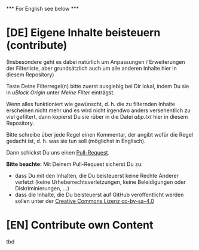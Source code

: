 *** For English see below ***

# [DE] Eigene Inhalte beisteuern (contribute)

(Insbesondere geht es dabei natürlich um Anpassungen / Erweiterungen der Filterliste, aber grundsätzlich auch um alle anderen Inhalte hier in diesem Repository)

Teste Deine Filterregel(n) bitte zuerst ausgiebig bei Dir lokal, indem Du sie in *uBlock Origin* unter *Meine Filter* einträgst.

Wenn alles funktioniert wie gewünscht, d. h. die zu filternden Inhalte erscheinen nicht mehr und es wird nicht irgendwo anders versehentlich zu viel gefiltert, dann kopierst Du sie rüber in die Datei *abp.txt* hier in diesem Repository.

Bitte schreibe über jede Regel einen Kommentar, der angibt wofür die Regel gedacht ist, d. h. was sie tun soll (möglichst in Englisch).

Dann schickst Du uns einen [Pull-Request](https://git-scm.com/book/de/v2/GitHub-Mitwirken-an-einem-Projekt).

**Bitte beachte:** Mit Deinem Pull-Request sicherst Du zu:
  * dass Du mit den Inhalten, die Du beisteuerst keine Rechte Anderer verletzt (keine Urheberrechtsverletzungen, keine Beleidigungen oder Diskriminierungen, ...)
  * dass die Inhalte, die Du beisteuerst auf GitHub veröffentlicht werden sollen unter der [Creative Commons Lizenz cc-by-sa-4.0](https://creativecommons.org/licenses/by-sa/4.0/deed.de)

# [EN] Contribute own Content

tbd
